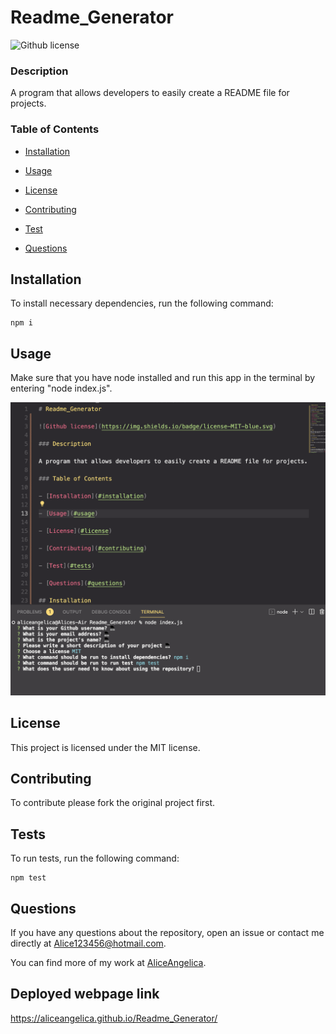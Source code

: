 # Readme_Generator

![Github license](https://img.shields.io/badge/license-MIT-blue.svg)

### Description

A program that allows developers to easily create a README file for projects.

### Table of Contents

- [Installation](#installation)

- [Usage](#usage)

- [License](#license)

- [Contributing](#contributing)

- [Test](#tests)

- [Questions](#questions)

## Installation

To install necessary dependencies, run the following command:

```
npm i
```

## Usage

Make sure that you have node installed and run this app in the terminal by entering "node index.js".

![screenshot](Screenshot.png "screenshot of the Readme generator")

## License

This project is licensed under the MIT license.

## Contributing

To contribute please fork the original project first.

## Tests

To run tests, run the following command:

```
npm test
```

## Questions

If you have any questions about the repository, open an issue or contact me directly at Alice123456@hotmail.com.

You can find more of my work at [AliceAngelica](https://github.com/AliceAngelica).

## Deployed webpage link
https://aliceangelica.github.io/Readme_Generator/
